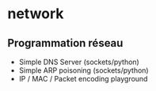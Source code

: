 # network


## Programmation réseau

- Simple DNS Server (sockets/python)
- Simple ARP poisoning (sockets/python)
- IP / MAC / Packet encoding playground
